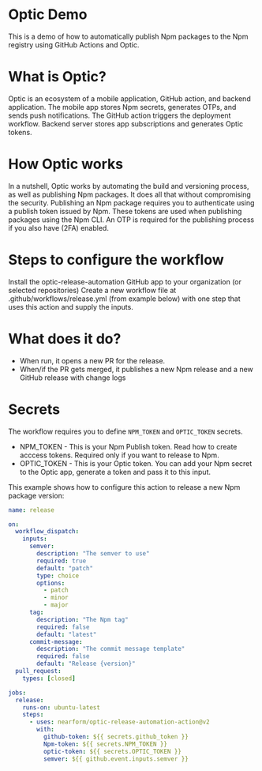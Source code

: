 # Optic Demo

This is a demo of how to automatically publish Npm packages to the Npm registry using GitHub Actions and Optic.

# What is Optic?
Optic is an ecosystem of a mobile application, GitHub action, and backend application. The mobile app stores Npm secrets, generates OTPs, and sends push notifications. The GitHub action triggers the deployment workflow. Backend server stores app subscriptions and generates Optic tokens.

# How Optic works
In a nutshell, Optic works by automating the build and versioning process, as well as publishing Npm packages. It does all that without compromising the security. Publishing an Npm package requires you to authenticate using a publish token issued by Npm. These tokens are used when publishing packages using the Npm CLI. An OTP is required for the publishing process if you also have (2FA) enabled.

# Steps to configure the workflow
Install the optic-release-automation GitHub app to your organization (or selected repositories)
Create a new workflow file at .github/workflows/release.yml (from example below) with one step that uses this action and supply the inputs.

# What does it do?
- When run, it opens a new PR for the release.
- When/if the PR gets merged, it publishes a new Npm release and a new GitHub release with change logs

# Secrets
The workflow requires you to define `NPM_TOKEN` and `OPTIC_TOKEN` secrets.
- NPM_TOKEN - This is your Npm Publish token. Read how to create acccess tokens. Required only if you want to release to Npm.
- OPTIC_TOKEN - This is your Optic token. You can add your Npm secret to the Optic app, generate a token and pass it to this input.

This example shows how to configure this action to release a new Npm package version:

```yml
name: release

on:
  workflow_dispatch:
    inputs:
      semver:
        description: "The semver to use"
        required: true
        default: "patch"
        type: choice
        options:
          - patch
          - minor
          - major
      tag:
        description: "The Npm tag"
        required: false
        default: "latest"
      commit-message:
        description: "The commit message template"
        required: false
        default: "Release {version}"
  pull_request:
    types: [closed]

jobs:
  release:
    runs-on: ubuntu-latest
    steps:
      - uses: nearform/optic-release-automation-action@v2
        with:
          github-token: ${{ secrets.github_token }}
          Npm-token: ${{ secrets.NPM_TOKEN }}
          optic-token: ${{ secrets.OPTIC_TOKEN }}
          semver: ${{ github.event.inputs.semver }}
```

